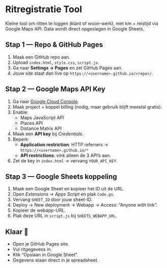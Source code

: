 # Ritregistratie Tool

Kleine tool om ritten te loggen (klant of woon-werk), met km + reistijd via Google Maps API. Data wordt direct opgeslagen in Google Sheets.

## Stap 1 — Repo & GitHub Pages
1. Maak een GitHub repo aan.
2. Upload `index.html`, `style.css`, `script.js`.
3. Ga naar **Settings → Pages** en zet GitHub Pages aan.
4. Jouw site staat dan live op `https://<username>.github.io/<repo>/`.

## Stap 2 — Google Maps API Key
1. Ga naar [Google Cloud Console](https://console.cloud.google.com/).
2. Maak project + koppel billing (nodig, maar gebruik blijft meestal gratis).
3. Enable:
    - Maps JavaScript API
    - Places API
    - Distance Matrix API
4. Maak een **API key** bij *Credentials*.
5. Beperk:
    - **Application restriction**: HTTP referrers → `https://<username>.github.io/*`
    - **API restrictions**: vink alleen de 3 API’s aan.
6. Zet de key in `index.html` → vervang `YOUR_API_KEY`.

## Stap 3 — Google Sheets koppeling
1. Maak een Google Sheet en kopieer het ID uit de URL.
2. Open *Extensions → Apps Script* en plak `Code.gs`.
3. Vervang `SHEET_ID` door jouw sheet-ID.
4. Deploy → New deployment → Webapp → Access: “Anyone with link”.
5. Kopieer de webapp-URL.
6. Plak deze URL in `script.js` bij `SHEETS_WEBAPP_URL`.

## Klaar 🎉
- Open je GitHub Pages site.
- Vul ritgegevens in.
- Klik “Opslaan in Google Sheet”.
- Gegevens staan direct in je spreadsheet.